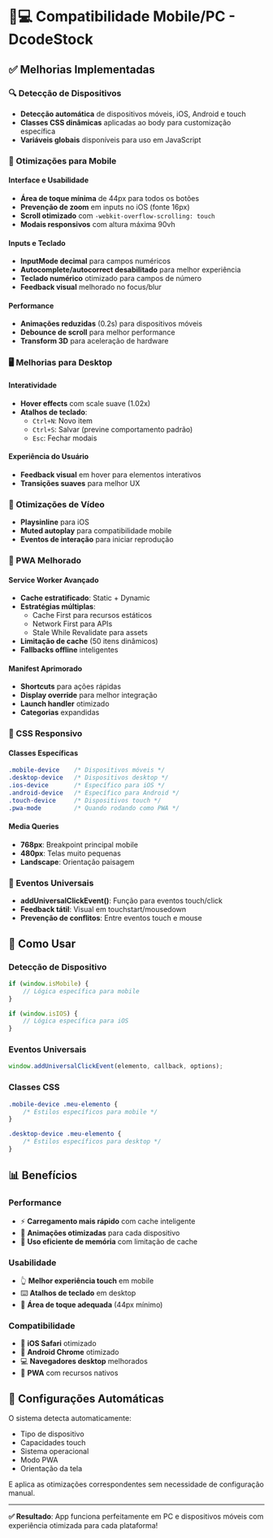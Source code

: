 # 📱💻 Compatibilidade Mobile/PC - DcodeStock

## ✅ Melhorias Implementadas

### 🔍 Detecção de Dispositivos
- **Detecção automática** de dispositivos móveis, iOS, Android e touch
- **Classes CSS dinâmicas** aplicadas ao body para customização específica
- **Variáveis globais** disponíveis para uso em JavaScript

### 📱 Otimizações para Mobile

#### Interface e Usabilidade
- **Área de toque mínima** de 44px para todos os botões
- **Prevenção de zoom** em inputs no iOS (fonte 16px)
- **Scroll otimizado** com `-webkit-overflow-scrolling: touch`
- **Modais responsivos** com altura máxima 90vh

#### Inputs e Teclado
- **InputMode decimal** para campos numéricos
- **Autocomplete/autocorrect desabilitado** para melhor experiência
- **Teclado numérico** otimizado para campos de número
- **Feedback visual** melhorado no focus/blur

#### Performance
- **Animações reduzidas** (0.2s) para dispositivos móveis
- **Debounce de scroll** para melhor performance
- **Transform 3D** para aceleração de hardware

### 🖥️ Melhorias para Desktop

#### Interatividade
- **Hover effects** com scale suave (1.02x)
- **Atalhos de teclado**:
  - `Ctrl+N`: Novo item
  - `Ctrl+S`: Salvar (previne comportamento padrão)
  - `Esc`: Fechar modais

#### Experiência do Usuário
- **Feedback visual** em hover para elementos interativos
- **Transições suaves** para melhor UX

### 🎥 Otimizações de Vídeo
- **Playsinline** para iOS
- **Muted autoplay** para compatibilidade mobile
- **Eventos de interação** para iniciar reprodução

### 🔧 PWA Melhorado

#### Service Worker Avançado
- **Cache estratificado**: Static + Dynamic
- **Estratégias múltiplas**:
  - Cache First para recursos estáticos
  - Network First para APIs
  - Stale While Revalidate para assets
- **Limitação de cache** (50 itens dinâmicos)
- **Fallbacks offline** inteligentes

#### Manifest Aprimorado
- **Shortcuts** para ações rápidas
- **Display override** para melhor integração
- **Launch handler** otimizado
- **Categorias** expandidas

### 🎨 CSS Responsivo

#### Classes Específicas
```css
.mobile-device    /* Dispositivos móveis */
.desktop-device   /* Dispositivos desktop */
.ios-device       /* Específico para iOS */
.android-device   /* Específico para Android */
.touch-device     /* Dispositivos touch */
.pwa-mode         /* Quando rodando como PWA */
```

#### Media Queries
- **768px**: Breakpoint principal mobile
- **480px**: Telas muito pequenas
- **Landscape**: Orientação paisagem

### 🔄 Eventos Universais
- **addUniversalClickEvent()**: Função para eventos touch/click
- **Feedback tátil**: Visual em touchstart/mousedown
- **Prevenção de conflitos**: Entre eventos touch e mouse

## 🚀 Como Usar

### Detecção de Dispositivo
```javascript
if (window.isMobile) {
    // Lógica específica para mobile
}

if (window.isIOS) {
    // Lógica específica para iOS
}
```

### Eventos Universais
```javascript
window.addUniversalClickEvent(elemento, callback, options);
```

### Classes CSS
```css
.mobile-device .meu-elemento {
    /* Estilos específicos para mobile */
}

.desktop-device .meu-elemento {
    /* Estilos específicos para desktop */
}
```

## 📊 Benefícios

### Performance
- ⚡ **Carregamento mais rápido** com cache inteligente
- 🔄 **Animações otimizadas** para cada dispositivo
- 💾 **Uso eficiente de memória** com limitação de cache

### Usabilidade
- 👆 **Melhor experiência touch** em mobile
- ⌨️ **Atalhos de teclado** em desktop
- 🎯 **Área de toque adequada** (44px mínimo)

### Compatibilidade
- 🍎 **iOS Safari** otimizado
- 🤖 **Android Chrome** otimizado
- 💻 **Navegadores desktop** melhorados
- 📱 **PWA** com recursos nativos

## 🔧 Configurações Automáticas

O sistema detecta automaticamente:
- Tipo de dispositivo
- Capacidades touch
- Sistema operacional
- Modo PWA
- Orientação da tela

E aplica as otimizações correspondentes sem necessidade de configuração manual.

---

**✅ Resultado**: App funciona perfeitamente em PC e dispositivos móveis com experiência otimizada para cada plataforma!